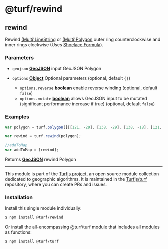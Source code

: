 # @turf/rewind

<!-- Generated by documentation.js. Update this documentation by updating the source code. -->

## rewind

Rewind [(Multi)LineString][1] or [(Multi)Polygon][2] outer ring counterclockwise and inner rings clockwise (Uses [Shoelace Formula][3]).

### Parameters

*   `geojson` **[GeoJSON][4]** input GeoJSON Polygon
*   `options` **[Object][5]** Optional parameters (optional, default `{}`)

    *   `options.reverse` **[boolean][6]** enable reverse winding (optional, default `false`)
    *   `options.mutate` **[boolean][6]** allows GeoJSON input to be mutated (significant performance increase if true) (optional, default `false`)

### Examples

```javascript
var polygon = turf.polygon([[[121, -29], [138, -29], [138, -18], [121, -18], [121, -29]]]);

var rewind = turf.rewind(polygon);

//addToMap
var addToMap = [rewind];
```

Returns **[GeoJSON][4]** rewind Polygon

[1]: https://tools.ietf.org/html/rfc7946#section-3.1.4

[2]: https://tools.ietf.org/html/rfc7946#section-3.1.6

[3]: http://en.wikipedia.org/wiki/Shoelace_formula

[4]: https://tools.ietf.org/html/rfc7946#section-3

[5]: https://developer.mozilla.org/docs/Web/JavaScript/Reference/Global_Objects/Object

[6]: https://developer.mozilla.org/docs/Web/JavaScript/Reference/Global_Objects/Boolean

<!-- This file is automatically generated. Please don't edit it directly. If you find an error, edit the source file of the module in question (likely index.js or index.ts), and re-run "yarn docs" from the root of the turf project. -->

---

This module is part of the [Turfjs project](https://turfjs.org/), an open source module collection dedicated to geographic algorithms. It is maintained in the [Turfjs/turf](https://github.com/Turfjs/turf) repository, where you can create PRs and issues.

### Installation

Install this single module individually:

```sh
$ npm install @turf/rewind
```

Or install the all-encompassing @turf/turf module that includes all modules as functions:

```sh
$ npm install @turf/turf
```
